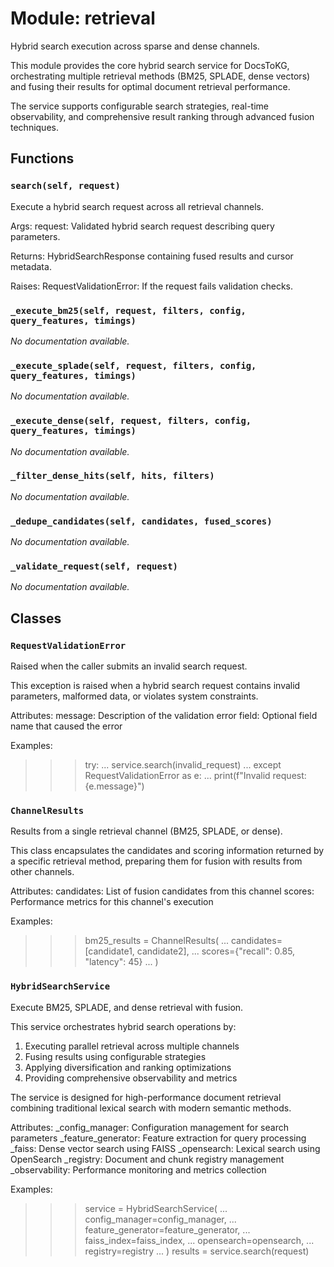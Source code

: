 # Module: retrieval

Hybrid search execution across sparse and dense channels.

This module provides the core hybrid search service for DocsToKG, orchestrating
multiple retrieval methods (BM25, SPLADE, dense vectors) and fusing their results
for optimal document retrieval performance.

The service supports configurable search strategies, real-time observability,
and comprehensive result ranking through advanced fusion techniques.

## Functions

### `search(self, request)`

Execute a hybrid search request across all retrieval channels.

Args:
request: Validated hybrid search request describing query parameters.

Returns:
HybridSearchResponse containing fused results and cursor metadata.

Raises:
RequestValidationError: If the request fails validation checks.

### `_execute_bm25(self, request, filters, config, query_features, timings)`

*No documentation available.*

### `_execute_splade(self, request, filters, config, query_features, timings)`

*No documentation available.*

### `_execute_dense(self, request, filters, config, query_features, timings)`

*No documentation available.*

### `_filter_dense_hits(self, hits, filters)`

*No documentation available.*

### `_dedupe_candidates(self, candidates, fused_scores)`

*No documentation available.*

### `_validate_request(self, request)`

*No documentation available.*

## Classes

### `RequestValidationError`

Raised when the caller submits an invalid search request.

This exception is raised when a hybrid search request contains invalid
parameters, malformed data, or violates system constraints.

Attributes:
message: Description of the validation error
field: Optional field name that caused the error

Examples:
>>> try:
...     service.search(invalid_request)
... except RequestValidationError as e:
...     print(f"Invalid request: {e.message}")

### `ChannelResults`

Results from a single retrieval channel (BM25, SPLADE, or dense).

This class encapsulates the candidates and scoring information returned
by a specific retrieval method, preparing them for fusion with results
from other channels.

Attributes:
candidates: List of fusion candidates from this channel
scores: Performance metrics for this channel's execution

Examples:
>>> bm25_results = ChannelResults(
...     candidates=[candidate1, candidate2],
...     scores={"recall": 0.85, "latency": 45}
... )

### `HybridSearchService`

Execute BM25, SPLADE, and dense retrieval with fusion.

This service orchestrates hybrid search operations by:
1. Executing parallel retrieval across multiple channels
2. Fusing results using configurable strategies
3. Applying diversification and ranking optimizations
4. Providing comprehensive observability and metrics

The service is designed for high-performance document retrieval
combining traditional lexical search with modern semantic methods.

Attributes:
_config_manager: Configuration management for search parameters
_feature_generator: Feature extraction for query processing
_faiss: Dense vector search using FAISS
_opensearch: Lexical search using OpenSearch
_registry: Document and chunk registry management
_observability: Performance monitoring and metrics collection

Examples:
>>> service = HybridSearchService(
...     config_manager=config_manager,
...     feature_generator=feature_generator,
...     faiss_index=faiss_index,
...     opensearch=opensearch,
...     registry=registry
... )
>>> results = service.search(request)
